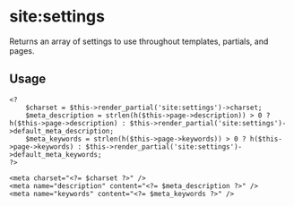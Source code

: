 # site:settings
Returns an array of settings to use throughout templates, partials, and pages.

## Usage
	<?
		$charset = $this->render_partial('site:settings')->charset;
		$meta_description = strlen(h($this->page->description)) > 0 ? h($this->page->description) : $this->render_partial('site:settings')->default_meta_description;
		$meta_keywords = strlen(h($this->page->keywords)) > 0 ? h($this->page->keywords) : $this->render_partial('site:settings')->default_meta_keywords;
	?>
	
	<meta charset="<?= $charset ?>" />
	<meta name="description" content="<?= $meta_description ?>" />
	<meta name="keywords" content="<?= $meta_keywords ?>" />
